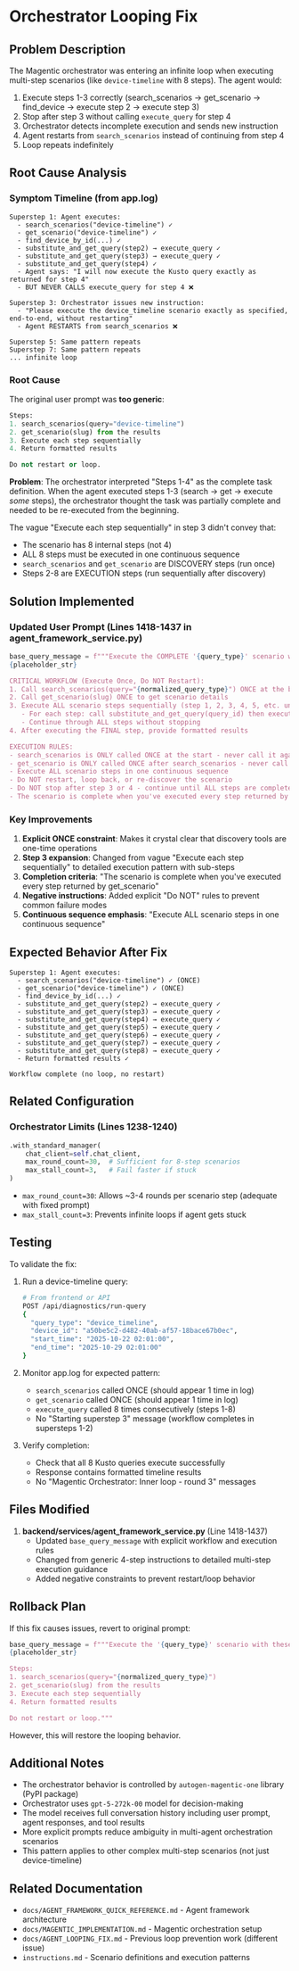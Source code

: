 # Orchestrator Looping Fix

## Problem Description

The Magentic orchestrator was entering an infinite loop when executing multi-step scenarios (like `device-timeline` with 8 steps). The agent would:

1. Execute steps 1-3 correctly (search_scenarios → get_scenario → find_device → execute step 2 → execute step 3)
2. Stop after step 3 without calling `execute_query` for step 4
3. Orchestrator detects incomplete execution and sends new instruction
4. Agent restarts from `search_scenarios` instead of continuing from step 4
5. Loop repeats indefinitely

## Root Cause Analysis

### Symptom Timeline (from app.log)

```
Superstep 1: Agent executes:
  - search_scenarios("device-timeline") ✓
  - get_scenario("device-timeline") ✓  
  - find_device_by_id(...) ✓
  - substitute_and_get_query(step2) → execute_query ✓
  - substitute_and_get_query(step3) → execute_query ✓
  - substitute_and_get_query(step4) ✓
  - Agent says: "I will now execute the Kusto query exactly as returned for step 4"
  - BUT NEVER CALLS execute_query for step 4 ❌

Superstep 3: Orchestrator issues new instruction:
  - "Please execute the device_timeline scenario exactly as specified, end-to-end, without restarting"
  - Agent RESTARTS from search_scenarios ❌

Superstep 5: Same pattern repeats
Superstep 7: Same pattern repeats
... infinite loop
```

### Root Cause

The original user prompt was **too generic**:

```python
Steps:
1. search_scenarios(query="device-timeline")
2. get_scenario(slug) from the results
3. Execute each step sequentially
4. Return formatted results

Do not restart or loop.
```

**Problem**: The orchestrator interpreted "Steps 1-4" as the complete task definition. When the agent executed steps 1-3 (search → get → execute *some* steps), the orchestrator thought the task was partially complete and needed to be re-executed from the beginning.

The vague "Execute each step sequentially" in step 3 didn't convey that:
- The scenario has 8 internal steps (not 4)
- ALL 8 steps must be executed in one continuous sequence
- `search_scenarios` and `get_scenario` are DISCOVERY steps (run once)
- Steps 2-8 are EXECUTION steps (run sequentially after discovery)

## Solution Implemented

### Updated User Prompt (Lines 1418-1437 in agent_framework_service.py)

```python
base_query_message = f"""Execute the COMPLETE '{query_type}' scenario with these parameters:
{placeholder_str}

CRITICAL WORKFLOW (Execute Once, Do NOT Restart):
1. Call search_scenarios(query="{normalized_query_type}") ONCE at the beginning
2. Call get_scenario(slug) ONCE to get scenario details
3. Execute ALL scenario steps sequentially (step 1, 2, 3, 4, 5, etc. until complete)
   - For each step: call substitute_and_get_query(query_id) then execute_query
   - Continue through ALL steps without stopping
4. After executing the FINAL step, provide formatted results

EXECUTION RULES:
- search_scenarios is ONLY called ONCE at the start - never call it again
- get_scenario is ONLY called ONCE after search_scenarios - never call it again
- Execute ALL scenario steps in one continuous sequence
- Do NOT restart, loop back, or re-discover the scenario
- Do NOT stop after step 3 or 4 - continue until ALL steps are complete
- The scenario is complete when you've executed every step returned by get_scenario"""
```

### Key Improvements

1. **Explicit ONCE constraint**: Makes it crystal clear that discovery tools are one-time operations
2. **Step 3 expansion**: Changed from vague "Execute each step sequentially" to detailed execution pattern with sub-steps
3. **Completion criteria**: "The scenario is complete when you've executed every step returned by get_scenario"
4. **Negative instructions**: Added explicit "Do NOT" rules to prevent common failure modes
5. **Continuous sequence emphasis**: "Execute ALL scenario steps in one continuous sequence"

## Expected Behavior After Fix

```
Superstep 1: Agent executes:
  - search_scenarios("device-timeline") ✓ (ONCE)
  - get_scenario("device-timeline") ✓ (ONCE)
  - find_device_by_id(...) ✓
  - substitute_and_get_query(step2) → execute_query ✓
  - substitute_and_get_query(step3) → execute_query ✓
  - substitute_and_get_query(step4) → execute_query ✓
  - substitute_and_get_query(step5) → execute_query ✓
  - substitute_and_get_query(step6) → execute_query ✓
  - substitute_and_get_query(step7) → execute_query ✓
  - substitute_and_get_query(step8) → execute_query ✓
  - Return formatted results ✓

Workflow complete (no loop, no restart)
```

## Related Configuration

### Orchestrator Limits (Lines 1238-1240)

```python
.with_standard_manager(
    chat_client=self.chat_client,
    max_round_count=30,  # Sufficient for 8-step scenarios
    max_stall_count=3,   # Fail faster if stuck
)
```

- `max_round_count=30`: Allows ~3-4 rounds per scenario step (adequate with fixed prompt)
- `max_stall_count=3`: Prevents infinite loops if agent gets stuck

## Testing

To validate the fix:

1. Run a device-timeline query:
   ```bash
   # From frontend or API
   POST /api/diagnostics/run-query
   {
     "query_type": "device_timeline",
     "device_id": "a50be5c2-d482-40ab-af57-18bace67b0ec",
     "start_time": "2025-10-22 02:01:00",
     "end_time": "2025-10-29 02:01:00"
   }
   ```

2. Monitor app.log for expected pattern:
   - `search_scenarios` called ONCE (should appear 1 time in log)
   - `get_scenario` called ONCE (should appear 1 time in log)  
   - `execute_query` called 8 times consecutively (steps 1-8)
   - No "Starting superstep 3" message (workflow completes in supersteps 1-2)

3. Verify completion:
   - Check that all 8 Kusto queries execute successfully
   - Response contains formatted timeline results
   - No "Magentic Orchestrator: Inner loop - round 3" messages

## Files Modified

1. **backend/services/agent_framework_service.py** (Line 1418-1437)
   - Updated `base_query_message` with explicit workflow and execution rules
   - Changed from generic 4-step instructions to detailed multi-step execution guidance
   - Added negative constraints to prevent restart/loop behavior

## Rollback Plan

If this fix causes issues, revert to original prompt:

```python
base_query_message = f"""Execute the '{query_type}' scenario with these parameters:
{placeholder_str}

Steps:
1. search_scenarios(query="{normalized_query_type}")
2. get_scenario(slug) from the results
3. Execute each step sequentially
4. Return formatted results

Do not restart or loop."""
```

However, this will restore the looping behavior.

## Additional Notes

- The orchestrator behavior is controlled by `autogen-magentic-one` library (PyPI package)
- Orchestrator uses `gpt-5-272k-00` model for decision-making
- The model receives full conversation history including user prompt, agent responses, and tool results
- More explicit prompts reduce ambiguity in multi-agent orchestration scenarios
- This pattern applies to other complex multi-step scenarios (not just device-timeline)

## Related Documentation

- `docs/AGENT_FRAMEWORK_QUICK_REFERENCE.md` - Agent framework architecture
- `docs/MAGENTIC_IMPLEMENTATION.md` - Magentic orchestration setup
- `docs/AGENT_LOOPING_FIX.md` - Previous loop prevention work (different issue)
- `instructions.md` - Scenario definitions and execution patterns
